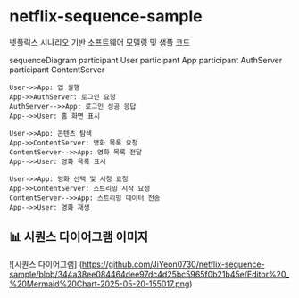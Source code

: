# netflix-sequence-sample
넷플릭스 시나리오 기반 소프트웨어 모델링 및 샘플 코드

sequenceDiagram
    participant User
    participant App
    participant AuthServer
    participant ContentServer

    User->>App: 앱 실행
    App->>AuthServer: 로그인 요청
    AuthServer-->>App: 로그인 성공 응답
    App-->>User: 홈 화면 표시

    User->>App: 콘텐츠 탐색
    App->>ContentServer: 영화 목록 요청
    ContentServer-->>App: 영화 목록 전달
    App-->>User: 영화 목록 표시

    User->>App: 영화 선택 및 시청 요청
    App->>ContentServer: 스트리밍 시작 요청
    ContentServer-->>App: 스트리밍 데이터 전송
    App-->>User: 영화 재생

## 📊 시퀀스 다이어그램 이미지

![시퀀스 다이어그램] (https://github.com/JiYeon0730/netflix-sequence-sample/blob/344a38ee084464dee97dc4d25bc5965f0b21b45e/Editor%20_%20Mermaid%20Chart-2025-05-20-155017.png)

